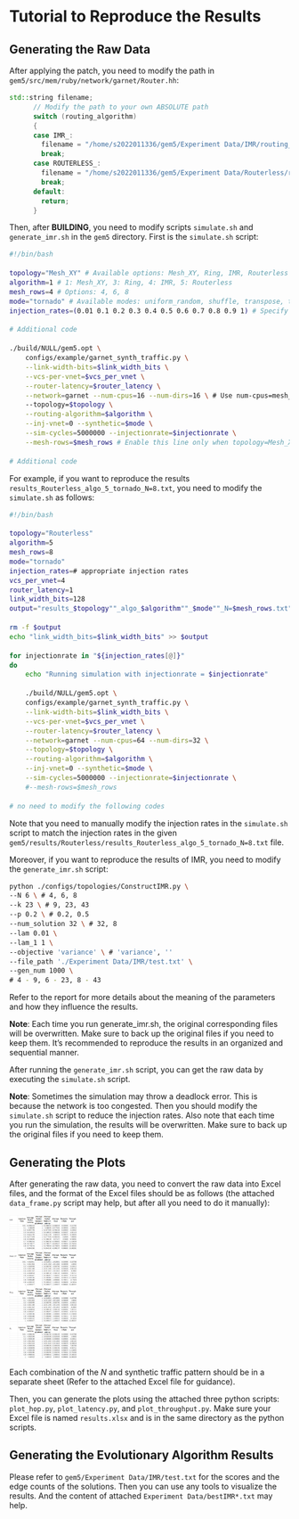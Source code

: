 # Tutorial to Reproduce the Results

## Generating the Raw Data

After applying the patch, you need to modify the path in `gem5/src/mem/ruby/network/garnet/Router.hh`:

```cpp
std::string filename;
      // Modify the path to your own ABSOLUTE path
      switch (routing_algorithm)
      {
      case IMR_:
        filename = "/home/s2022011336/gem5/Experiment Data/IMR/routing_table.txt";
        break;
      case ROUTERLESS_:
        filename = "/home/s2022011336/gem5/Experiment Data/Routerless/routing_table.txt";
        break;
      default:
        return;
      }
```

Then, after **BUILDING**, you need to modify  scripts `simulate.sh` and `generate_imr.sh` in the `gem5` directory. First is the `simulate.sh` script:

```bash
#!/bin/bash

topology="Mesh_XY" # Available options: Mesh_XY, Ring, IMR, Routerless
algorithm=1 # 1: Mesh_XY, 3: Ring, 4: IMR, 5: Routerless
mesh_rows=4 # Options: 4, 6, 8
mode="tornado" # Available modes: uniform_random, shuffle, transpose, tornado, neighbor
injection_rates=(0.01 0.1 0.2 0.3 0.4 0.5 0.6 0.7 0.8 0.9 1) # Specify desired injection rates

# Additional code

./build/NULL/gem5.opt \
    configs/example/garnet_synth_traffic.py \
    --link-width-bits=$link_width_bits \
    --vcs-per-vnet=$vcs_per_vnet \
    --router-latency=$router_latency \
    --network=garnet --num-cpus=16 --num-dirs=16 \ # Use num-cpus=mesh_rows^2, num-dirs=16 when mesh_rows=4, and num-dirs=32 when mesh_rows=6 or 8
    --topology=$topology \
    --routing-algorithm=$algorithm \
    --inj-vnet=0 --synthetic=$mode \
    --sim-cycles=5000000 --injectionrate=$injectionrate \
    --mesh-rows=$mesh_rows # Enable this line only when topology=Mesh_XY

# Additional code
```

For example, if you want to reproduce the results `results_Routerless_algo_5_tornado_N=8.txt`, you need to modify the `simulate.sh` as follows:

```bash
#!/bin/bash

topology="Routerless"
algorithm=5
mesh_rows=8
mode="tornado"
injection_rates=# appropriate injection rates
vcs_per_vnet=4
router_latency=1
link_width_bits=128
output="results_$topology""_algo_$algorithm""_$mode""_N=$mesh_rows.txt"

rm -f $output
echo "link_width_bits=$link_width_bits" >> $output

for injectionrate in "${injection_rates[@]}"
do
    echo "Running simulation with injectionrate = $injectionrate"

    ./build/NULL/gem5.opt \
    configs/example/garnet_synth_traffic.py \
    --link-width-bits=$link_width_bits \
    --vcs-per-vnet=$vcs_per_vnet \
    --router-latency=$router_latency \
    --network=garnet --num-cpus=64 --num-dirs=32 \
    --topology=$topology \
    --routing-algorithm=$algorithm \
    --inj-vnet=0 --synthetic=$mode \
    --sim-cycles=5000000 --injectionrate=$injectionrate \
    #--mesh-rows=$mesh_rows

# no need to modify the following codes
```

Note that you need to manually modify the injection rates in the `simulate.sh` script to match the injection rates in the given `gem5/results/Routerless/results_Routerless_algo_5_tornado_N=8.txt` file.

Moreover, if you want to reproduce the results of IMR, you need to modify the `generate_imr.sh` script:

```bash
python ./configs/topologies/ConstructIMR.py \
--N 6 \ # 4, 6, 8
--k 23 \ # 9, 23, 43
--p 0.2 \ # 0.2, 0.5
--num_solution 32 \ # 32, 8
--lam 0.01 \
--lam_1 1 \
--objective 'variance' \ # 'variance', ''
--file_path './Experiment Data/IMR/test.txt' \
--gen_num 1000 \
# 4 - 9, 6 - 23, 8 - 43
```

Refer to the report for more details about the meaning of the parameters and how they influence the results.

**Note**: Each time you run generate_imr.sh, the original corresponding files will be overwritten. Make sure to back up the original files if you need to keep them. It’s recommended to reproduce the results in an organized and sequential manner.

After running the `generate_imr.sh` script, you can get the raw data by executing the `simulate.sh` script.

**Note**: Sometimes the simulation may throw a deadlock error. This is because the network is too congested. Then you should modify the `simulate.sh` script to reduce the injection rates. Also note that each time you run the simulation, the results will be overwritten. Make sure to back up the original files if you need to keep them.

## Generating the Plots

After generating the raw data, you need to convert the raw data into Excel files, and the format of the Excel files should be as follows (the attached `data_frame.py` script may help, but after all you need to do it manually):

<img src="1725188752498.jpg" alt="alt text" style="zoom: 25%;" />

Each combination of the $N$ and synthetic traffic pattern should be in a separate sheet (Refer to the attached Excel file for guidance).

Then, you can generate the plots using the attached three python scripts: `plot_hop.py`, `plot_latency.py`, and `plot_throughput.py`. Make sure your Excel file is named `results.xlsx` and is in the same directory as the python scripts.

## Generating the Evolutionary Algorithm Results

Please refer to `gem5/Experiment Data/IMR/test.txt` for the scores and the edge counts of the solutions. Then you can use any tools to visualize the results. And the content of attached `Experiment Data/bestIMR*.txt` may help.
